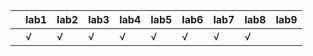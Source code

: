 |   |lab1|lab2|lab3|lab4|lab5|lab6|lab7|lab8|lab9|
|---|----|----|----|----|----|----|----|----|----|
| |√|√|√|√|√|√|√|√| |

